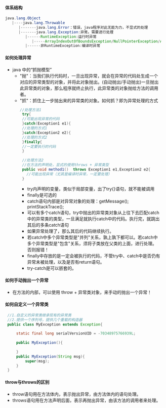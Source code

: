 #### 体系结构
   ```java
   java.lang.Object
      |----java.lang.Throwable
         |-------java.lang.Error：错误，java程序对此无能为力，不显式的处理
         |-------java.lang.Exception:异常。需要进行处理
            |------RuntimeException:运行时异常
               |-----ArrayIndexOutOfBoundsException/NullPointerException/ArithmeticException/ClassCastException
            |------非RuntimeException:编译时异常   
   ```
#### 如何处理异常
   - java 中的“抓抛模型”
      - "抛"：当我们执行代码时，一旦出现异常，就会在异常的代码处生成一个对应的异常类型的对象，并将此对象抛出。(自动抛出/手动抛出)一旦抛出此异常类的对象，那么程序就终止执行，此异常类的对象抛给方法的调用者。
      - "抓"：抓住上一步抛出来的异常类的对象。如何抓？即为异常处理的方式
         ```java
         //处理方法1
          try{
          //可能出现异常的代码
          }catch(Exception1 e1){
          //处理的方式1
          }catch(Exception2 e2){
          //处理的方式2
          }finally{
          //一定要执行的代码 
          }
  
          //处理方法2
          //在方法的声明处，显式的使用throws + 异常类型
          public void method1()  throws Exception1 e1,Exception2 e2{
            //可能出现异常（尤其是编译时异常，一定要处理）
          }
         ```
          - try内声明的变量，类似于局部变量，出了try{}语句，就不能被调用
          - finally是可选的
          - catch语句内部是对异常对象的处理：getMessage();  printStackTrace();
          - 可以有多个catch语句，try中抛出的异常类对象从上往下去匹配catch中的异常类的类型，一旦满足就执行catch中的代码。执行完，就跳出其后的多条catch语句
          - 如果异常处理了，那么其后的代码继续执行。
          - 若catch中多个异常类型是"并列"关系，孰上孰下都可以。若catch中多个异常类型是"包含"关系，须将子类放在父类的上面，进行处理。否则报错！
          - finally中存放的是一定会被执行的代码，不管try中、catch中是否仍有异常未被处理，以及是否有return语句。
          - try-catch是可以嵌套的。
#### 如何手动抛出一个异常
   - 在方法的内部，可以使用  throw + 异常类对象，来手动的抛出一个异常！
#### 如何自定义一个异常类
   ```java
    //1.自定义的异常类继承现有的异常类
    //2.提供一个序列号，提供几个重载的构造器
    public class MyException extends Exception{
        
        static final long serialVersionUID = -70348975766939L;
        
        public MyException(){
            
        }
        public MyException(String msg){
            super(msg);
        }
    }
   ```
#### throw与throws的区别
   - throw语句用在方法体内，表示抛出异常，由方法体内的语句处理。
   - throws语句用在方法声明后面，表示再抛出异常，由该方法的调用者来处理。
 